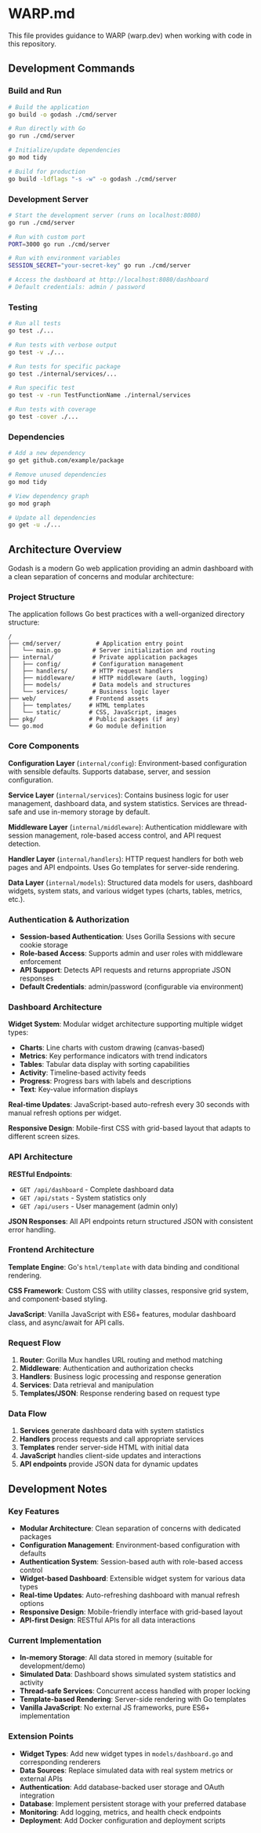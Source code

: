 # WARP.md

This file provides guidance to WARP (warp.dev) when working with code in this repository.

## Development Commands

### Build and Run
```bash
# Build the application
go build -o godash ./cmd/server

# Run directly with Go
go run ./cmd/server

# Initialize/update dependencies
go mod tidy

# Build for production
go build -ldflags "-s -w" -o godash ./cmd/server
```

### Development Server
```bash
# Start the development server (runs on localhost:8080)
go run ./cmd/server

# Run with custom port
PORT=3000 go run ./cmd/server

# Run with environment variables
SESSION_SECRET="your-secret-key" go run ./cmd/server

# Access the dashboard at http://localhost:8080/dashboard
# Default credentials: admin / password
```

### Testing
```bash
# Run all tests
go test ./...

# Run tests with verbose output
go test -v ./...

# Run tests for specific package
go test ./internal/services/...

# Run specific test
go test -v -run TestFunctionName ./internal/services

# Run tests with coverage
go test -cover ./...
```

### Dependencies
```bash
# Add a new dependency
go get github.com/example/package

# Remove unused dependencies
go mod tidy

# View dependency graph
go mod graph

# Update all dependencies
go get -u ./...
```

## Architecture Overview

Godash is a modern Go web application providing an admin dashboard with a clean separation of concerns and modular architecture:

### Project Structure

The application follows Go best practices with a well-organized directory structure:

```
/
├── cmd/server/          # Application entry point
│   └── main.go         # Server initialization and routing
├── internal/           # Private application packages
│   ├── config/         # Configuration management
│   ├── handlers/       # HTTP request handlers
│   ├── middleware/     # HTTP middleware (auth, logging)
│   ├── models/         # Data models and structures
│   └── services/       # Business logic layer
├── web/               # Frontend assets
│   ├── templates/     # HTML templates
│   └── static/        # CSS, JavaScript, images
├── pkg/               # Public packages (if any)
└── go.mod             # Go module definition
```

### Core Components

**Configuration Layer** (`internal/config`): Environment-based configuration with sensible defaults. Supports database, server, and session configuration.

**Service Layer** (`internal/services`): Contains business logic for user management, dashboard data, and system statistics. Services are thread-safe and use in-memory storage by default.

**Middleware Layer** (`internal/middleware`): Authentication middleware with session management, role-based access control, and API request detection.

**Handler Layer** (`internal/handlers`): HTTP request handlers for both web pages and API endpoints. Uses Go templates for server-side rendering.

**Data Layer** (`internal/models`): Structured data models for users, dashboard widgets, system stats, and various widget types (charts, tables, metrics, etc.).

### Authentication & Authorization

- **Session-based Authentication**: Uses Gorilla Sessions with secure cookie storage
- **Role-based Access**: Supports admin and user roles with middleware enforcement
- **API Support**: Detects API requests and returns appropriate JSON responses
- **Default Credentials**: admin/password (configurable via environment)

### Dashboard Architecture

**Widget System**: Modular widget architecture supporting multiple widget types:
- **Charts**: Line charts with custom drawing (canvas-based)
- **Metrics**: Key performance indicators with trend indicators
- **Tables**: Tabular data display with sorting capabilities
- **Activity**: Timeline-based activity feeds
- **Progress**: Progress bars with labels and descriptions
- **Text**: Key-value information displays

**Real-time Updates**: JavaScript-based auto-refresh every 30 seconds with manual refresh options per widget.

**Responsive Design**: Mobile-first CSS with grid-based layout that adapts to different screen sizes.

### API Architecture

**RESTful Endpoints**:
- `GET /api/dashboard` - Complete dashboard data
- `GET /api/stats` - System statistics only
- `GET /api/users` - User management (admin only)

**JSON Responses**: All API endpoints return structured JSON with consistent error handling.

### Frontend Architecture

**Template Engine**: Go's `html/template` with data binding and conditional rendering.

**CSS Framework**: Custom CSS with utility classes, responsive grid system, and component-based styling.

**JavaScript**: Vanilla JavaScript with ES6+ features, modular dashboard class, and async/await for API calls.

### Request Flow

1. **Router**: Gorilla Mux handles URL routing and method matching
2. **Middleware**: Authentication and authorization checks
3. **Handlers**: Business logic processing and response generation
4. **Services**: Data retrieval and manipulation
5. **Templates/JSON**: Response rendering based on request type

### Data Flow

1. **Services** generate dashboard data with system statistics
2. **Handlers** process requests and call appropriate services
3. **Templates** render server-side HTML with initial data
4. **JavaScript** handles client-side updates and interactions
5. **API endpoints** provide JSON data for dynamic updates

## Development Notes

### Key Features
- **Modular Architecture**: Clean separation of concerns with dedicated packages
- **Configuration Management**: Environment-based configuration with defaults
- **Authentication System**: Session-based auth with role-based access control
- **Widget-based Dashboard**: Extensible widget system for various data types
- **Real-time Updates**: Auto-refreshing dashboard with manual refresh options
- **Responsive Design**: Mobile-friendly interface with grid-based layout
- **API-first Design**: RESTful APIs for all data interactions

### Current Implementation
- **In-memory Storage**: All data stored in memory (suitable for development/demo)
- **Simulated Data**: Dashboard shows simulated system statistics and activity
- **Thread-safe Services**: Concurrent access handled with proper locking
- **Template-based Rendering**: Server-side rendering with Go templates
- **Vanilla JavaScript**: No external JS frameworks, pure ES6+ implementation

### Extension Points
- **Widget Types**: Add new widget types in `models/dashboard.go` and corresponding renderers
- **Data Sources**: Replace simulated data with real system metrics or external APIs
- **Authentication**: Add database-backed user storage and OAuth integration
- **Database**: Implement persistent storage with your preferred database
- **Monitoring**: Add logging, metrics, and health check endpoints
- **Deployment**: Add Docker configuration and deployment scripts
